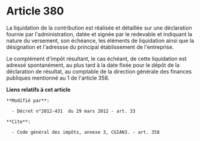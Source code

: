 # Article 380

La liquidation de la contribution est réalisée et détaillée sur une déclaration fournie par l'administration, datée et signée
par le redevable et indiquant la nature du versement, son échéance, les éléments de liquidation ainsi que la désignation et
l'adressse du principal établissement de l'entreprise. 

Le complément d'impôt résultant, le cas échéant, de cette liquidation est adressé spontanément, au plus tard à la date fixée
pour le dépôt de la déclaration de résultat, au comptable de la direction générale des finances publiques mentionné au 1 de
l'article 358.

**Liens relatifs à cet article**

	**Modifié par**:

	  - Décret n°2012-431  du 29 mars 2012 - art. 33

	**Cite**:

	  - Code général des impôts, annexe 3, CGIAN3. - art. 358
